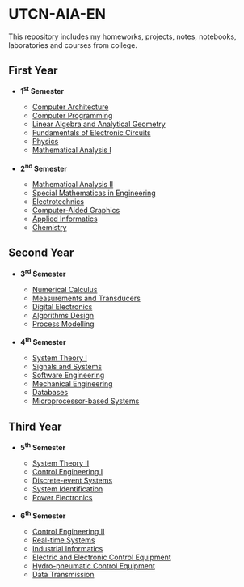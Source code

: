<h1>UTCN-AIA-EN</h1>
This repository includes my homeworks, projects, notes, notebooks, laboratories and courses from college.

<h2>First Year</h2>
<ul><li><b>1<sup>st</sup> Semester</b></li>
<ul>
	<li><a href="https://github.com/RadAntonio/UTCN-AIA-EN/tree/main/FIrst%20Year/Semester%201/Computer%20Architecture">Computer Architecture</a></li>
	<li><a href="https://github.com/RadAntonio/UTCN-AIA-EN/tree/main/FIrst%20Year/Semester%201/Computer%20Programming">Computer Programming</a></li>
	<li><a href="https://github.com/RadAntonio/UTCN-AIA-EN/tree/main/FIrst%20Year/Semester%201/Linear%20Algebra%20and%20Analytical%20Geometry">Linear Algebra and Analytical Geometry</a></li>
	<li><a href="https://github.com/RadAntonio/UTCN-AIA-EN/tree/main/FIrst%20Year/Semester%201/Fundamentals%20of%20Electronic%20Circuits">Fundamentals of Electronic Circuits</a></li>
	<li><a href="https://github.com/RadAntonio/UTCN-AIA-EN/tree/main/FIrst%20Year/Semester%201/Physics">Physics</a></li>
	<li><a href="https://github.com/RadAntonio/UTCN-AIA-EN/tree/main/FIrst%20Year/Semester%201/Mathematical%20Analysis%20I">Mathematical Analysis I</a></li>

<br>
</ul><li><b>2<sup>nd</sup> Semester</b></li>
<ul>
	<li><a href="">Mathematical Analysis II</a></li>
	<li><a href="">Special Mathematicas in Engineering</a></li>
	<li><a href="">Electrotechnics</a></li>
	<li><a href="">Computer-Aided Graphics</a></li>
	<li><a href="">Applied Informatics</a></li>
	<li><a href="">Chemistry</a></li>
</ul>
</ul>

<h2>Second Year</h2>
<ul><li><b>3<sup>rd</sup> Semester</b></li>
<ul>
	<li><a href="">Numerical Calculus</a></li>
	<li><a href="">Measurements and Transducers</a></li>
	<li><a href="">Digital Electronics</a></li>
	<li><a href="">Algorithms Design</a></li>
	<li><a href="">Process Modelling</a></li>
</ul>
	
<br>
<li><b>4<sup>th</sup> Semester</b></li>
<ul>
	<li><a href="">System Theory I </a></li>
	<li><a href="">Signals and Systems</a></li>
	<li><a href="">Software Engineering</a></li>
	<li><a href="">Mechanical Engineering</a></li>
	<li><a href="">Databases</a></li>
	<li><a href="">Microprocessor-based Systems</a></li>
</ul>
</ul>

<h2>Third Year</h2>
<ul><li><b>5<sup>th</sup> Semester</b></li>
<ul>
	<li><a href="">System Theory II</a></li>
	<li><a href="">Control Engineering I</a></li>
	<li><a href="">Discrete-event Systems</a></li>
	<li><a href="">System Identification</a></li>
	<li><a href="">Power Electronics</a></li>
</ul>

<br>
<li><b>6<sup>th</sup> Semester</b></li>
<ul>
	<li><a href="">Control Engineering II</a></li>
	<li><a href="">Real-time Systems</a></li>
	<li><a href="">Industrial Informatics</a></li>
	<li><a href="">Electric and Electronic Control Equipment</a></li>
	<li><a href="">Hydro-pneumatic Control Equipment</a></li>
	<li><a href="">Data Transmission</a></li>
</ul>